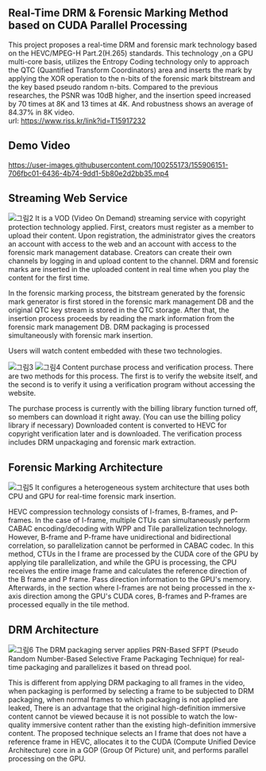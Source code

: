 ## Real-Time DRM & Forensic Marking Method based on CUDA Parallel Processing
This project proposes a real-time DRM and forensic mark technology based on the HEVC/MPEG-H Part.2(H.265) standards. This technology ,on a GPU multi-core basis, utilizes the Entropy Coding technology only to approach the QTC (Quantified Transform Coordinators) area and inserts the mark by applying the XOR operation to the n-bits of the forensic mark bitstream and the key based pseudo random n-bits. Compared to the previous researches, the PSNR was 10dB higher, and the insertion speed increased by 70 times at 8K and 13 times at 4K. And robustness shows an average of 84.37% in 8K video.   
url: https://www.riss.kr/link?id=T15917232
## Demo Video
https://user-images.githubusercontent.com/100255173/155906151-706fbc01-6436-4b74-9dd1-5b80e2d2bb35.mp4
## Streaming Web Service
![그림2](https://user-images.githubusercontent.com/100255173/155906305-d1c402cf-8843-4117-a18c-b2eeb699af9f.png)
It is a VOD (Video On Demand) streaming service with copyright protection technology applied.
First, creators must register as a member to upload their content.
Upon registration, the administrator gives the creators an account with access to the web and an account with access to the forensic mark management database.
Creators can create their own channels by logging in and upload content to the channel.
DRM and forensic marks are inserted in the uploaded content in real time when you play the content for the first time.

In the forensic marking process, the bitstream generated by the forensic mark generator is first stored in the forensic mark management DB and the original QTC key stream is stored in the QTC storage.
After that, the insertion process proceeds by reading the mark information from the forensic mark management DB.
DRM packaging is processed simultaneously with forensic mark insertion.

Users will watch content embedded with these two technologies.

![그림3](https://user-images.githubusercontent.com/100255173/155907436-811c2d1a-32ca-4d28-8e4c-c33db4c5d1d5.png)
![그림4](https://user-images.githubusercontent.com/100255173/155907440-5df4994f-a43c-4abd-8e2c-cdf878bc98ad.png)
Content purchase process and verification process.
There are two methods for this process.
The first is to verify the website itself, and the second is to verify it using a verification program without accessing the website.

The purchase process is currently with the billing library function turned off, so members can download it right away. (You can use the billing policy library if necessary) Downloaded content is converted to HEVC for copyright verification later and is downloaded. The verification process includes DRM unpackaging and forensic mark extraction.

## Forensic Marking Architecture
![그림5](https://user-images.githubusercontent.com/100255173/155910022-3327b2f4-8879-4feb-92ed-68f2a21fd790.jpg)
It configures a heterogeneous system architecture that uses both CPU and GPU for real-time forensic mark insertion.

HEVC compression technology consists of I-frames, B-frames, and P-frames. In the case of I-frame, multiple CTUs can simultaneously perform CABAC encoding/decoding with WPP and Tile parallelization technology.
However, B-frame and P-frame have unidirectional and bidirectional correlation, so parallelization cannot be performed in CABAC codec.
In this method, CTUs in the I frame are processed by the CUDA core of the GPU by applying tile parallelization, and while the GPU is processing, the CPU receives the entire image frame and calculates the reference direction of the B frame and P frame.
Pass direction information to the GPU's memory. Afterwards, in the section where I-frames are not being processed in the x-axis direction among the GPU's CUDA cores, B-frames and P-frames are processed equally in the tile method.

## DRM Architecture
![그림6](https://user-images.githubusercontent.com/100255173/155919945-05f56863-bdb3-4651-b5bd-7d828e07bb99.jpg)
The DRM packaging server applies PRN-Based SFPT (Pseudo Random Number-Based Selective Frame Packaging Technique) for real-time packaging and parallelizes it based on thread pool.

This is different from applying DRM packaging to all frames in the video, when packaging is performed by selecting a frame to be subjected to DRM packaging, when normal frames to which packaging is not applied are leaked,
There is an advantage that the original high-definition immersive content cannot be viewed because it is not possible to watch the low-quality immersive content rather than the existing high-definition immersive content.
The proposed technique selects an I frame that does not have a reference frame in HEVC, allocates it to the CUDA (Compute Unified Device Architecture) core in a GOP (Group Of Picture) unit, and performs parallel processing on the GPU.





